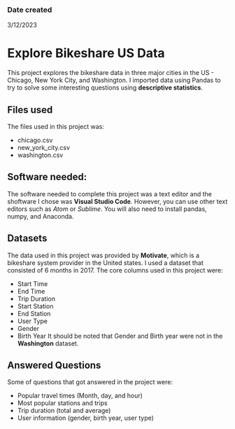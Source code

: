 

### Date created
3/12/2023

# Explore Bikeshare US Data
This project explores the bikeshare data in three major cities in the US - Chicago, New York City, and Washington. I imported data using Pandas to try to solve some interesting questions using **descriptive statistics**.

## Files used
The files used in this project was:
* chicago.csv
* new_york_city.csv
* washington.csv

## Software needed:
The software needed to complete this project was a text editor and the shoftware I chose was **Visual Studio Code**. However, you can use other text editors such as _Atom_ or _Sublime_. You will also need to install pandas, numpy, and Anaconda.

## Datasets
The data used in this project was provided by **Motivate**, which is a bikeshare system provider in the United states. I used a dataset that consisted of 6 months in 2017. The core columns used in this project were:
* Start Time
* End Time
* Trip Duration
* Start Station
* End Station
* User Type
* Gender
* Birth Year
It should be noted that Gender and Birth year were not in the **Washington** dataset.

## Answered Questions
Some of questions that got answered in the project were:
* Popular travel times (Month, day, and hour)
* Most popular stations and trips
* Trip duration (total and average)
* User information (gender, birth year, user type)


